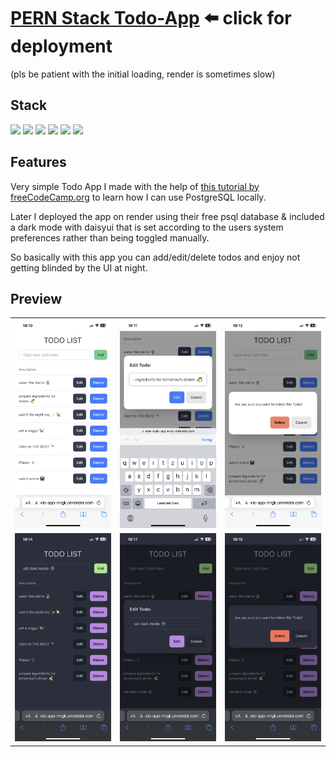 # [PERN Stack Todo-App](https://pern-todo-app-mrgk.onrender.com/) ⬅️ click for deployment

(pls be patient with the initial loading, render is sometimes slow)

## Stack

<div>
<img src="https://img.shields.io/badge/postgresql-4169E1.svg?style=for-the-badge&logo=postgresql&logoColor=white" />
<img src="https://img.shields.io/badge/Express-000000.svg?style=for-the-badge&logo=Express&logoColor=white" />
<img src="https://img.shields.io/badge/React-61DAFB.svg?style=for-the-badge&logo=React&logoColor=black" />
<img src="https://img.shields.io/badge/Node.js-5FA04E.svg?style=for-the-badge&logo=nodedotjs&logoColor=white" />
<img src="https://img.shields.io/badge/Tailwind%20CSS-06B6D4.svg?style=for-the-badge&logo=Tailwind-CSS&logoColor=white" />
<img src="https://img.shields.io/badge/DaisyUI-5A0EF8.svg?style=for-the-badge&logo=DaisyUI&logoColor=white" />
</div>

## Features

Very simple Todo App I made with the help of [this tutorial by freeCodeCamp.org](https://youtu.be/ldYcgPKEZC8?si=O_nJl19tY99hPw0Y) to learn how I can use PostgreSQL locally.

Later I deployed the app on render using their free psql database & included a dark mode with daisyui that is set according to the users system preferences rather than being toggled manually.

So basically with this app you can add/edit/delete todos and enjoy not getting blinded by the UI at night.

## Preview

<table>
<tbody>

<!--# 1. Reihe  ---------- -->
<tr>

<td align="center">
<img src="./github/IMG_5368.PNG"/>
</td>

<td align="center">
<img src="./github/IMG_5369.PNG"/>
</td>

<td align="center">
<img src="./github/IMG_5370.PNG"/>
</td>

</tr>

<!--# 2. Reihe  ---------- -->
<tr>

<td align="center">
<img src="./github/IMG_5371.PNG"/>
</td>

<td align="center">
<img src="./github/IMG_5373.PNG"/>
</td>

<td align="center">
<img src="./github/IMG_5372.PNG"/>
</td>

</tr>

</tbody>
</table>
